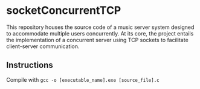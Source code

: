 # socketConcurrentTCP
This repository houses the source code of a music server system designed to accommodate multiple users concurrently. At its core, the project entails the implementation of a concurrent server using TCP sockets to facilitate client-server communication.

## Instructions

Compile with `gcc -o [executable_name].exe [source_file].c`